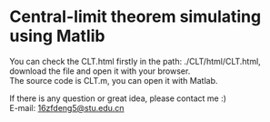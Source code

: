 # Central-limit theorem simulating using Matlib

You can check the CLT.html firstly in the path: ./CLT/html/CLT.html, download the file and open it with your browser.    
The source code is CLT.m, you can open it with Matlab.    
  
If there is any question or great idea, please contact me :)  
E-mail: 16zfdeng5@stu.edu.cn
